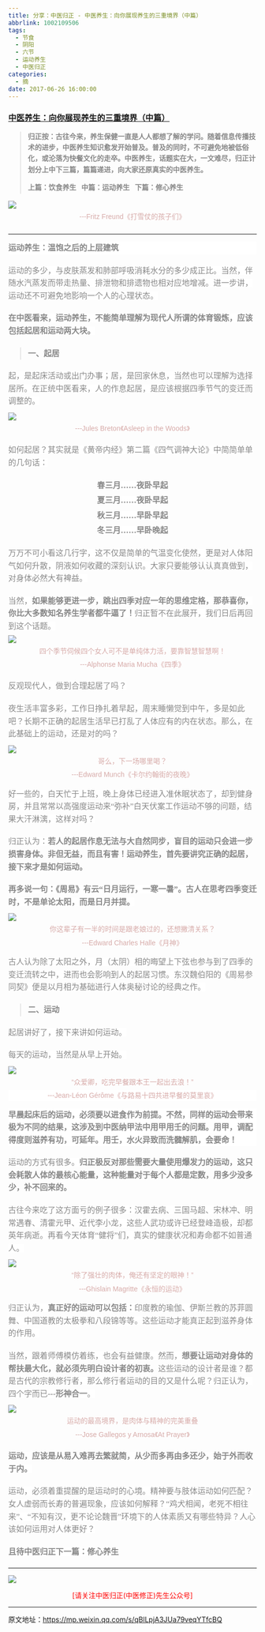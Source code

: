 ```yaml
---
title: 分享：中医归正 - 中医养生：向你展现养生的三重境界（中篇）
abbrlink: 1002109506
tags:
  - 节食
  - 阴阳
  - 六节
  - 运动养生
  - 中医归正
categories:
  - 摘
date: 2017-06-26 16:00:00
---
```

###  [中医养生：向你展现养生的三重境界（中篇）](https://mp.weixin.qq.com/s/qBlLpjA3JUa79veqYTfcBQ  "跳转至原文")

<div class="rich_media_content ">
                    <blockquote><p><strong style="max-width: 100%; color: rgb(62, 62, 62); font-size: 14px; line-height: 22.399999618530273px; white-space: normal; box-sizing: border-box !important; word-wrap: break-word !important; "><span style="max-width: 100%; font-family: 仿宋; color: rgb(136, 136, 136); box-sizing: border-box !important; word-wrap: break-word !important;">归正按：</span></strong><strong style="max-width: 100%; color: rgb(62, 62, 62); font-size: 14px; line-height: 22.399999618530273px; box-sizing: border-box !important; word-wrap: break-word !important; "><span style="max-width: 100%; font-family: 仿宋; color: rgb(136, 136, 136); box-sizing: border-box !important; word-wrap: break-word !important;">古往今来，养生保健一直是人人都想了解的学问。随着信息传播技术的进步，中医养生知识愈发开始普及。普及的同时，不可避免地被低俗化，或沦落为快餐文化的走卒。中医养生，话题实在大，一文难尽，归正计划分上中下三篇，篇篇递进，向大家还原真实的中医养生。</span></strong></p><p style="margin-top: 10px; margin-bottom: 5px;"><strong style="max-width: 100%; color: rgb(62, 62, 62); font-size: 14px; line-height: 22.399999618530273px; white-space: normal; box-sizing: border-box !important; word-wrap: break-word !important; "><span style="max-width: 100%; font-family: 仿宋; color: rgb(136, 136, 136); box-sizing: border-box !important; word-wrap: break-word !important;">上篇：饮食养生 &nbsp;&nbsp;</span></strong><strong style="max-width: 100%; color: rgb(62, 62, 62); font-size: 14px; line-height: 22.399999618530273px; box-sizing: border-box !important; word-wrap: break-word !important; "><span style="max-width: 100%; font-family: 仿宋; color: rgb(136, 136, 136); box-sizing: border-box !important; word-wrap: break-word !important;">中篇：运动养生 &nbsp;&nbsp;</span></strong><strong style="max-width: 100%; color: rgb(62, 62, 62); font-size: 14px; line-height: 22.399999618530273px; box-sizing: border-box !important; word-wrap: break-word !important; "><span style="max-width: 100%; font-family: 仿宋; color: rgb(136, 136, 136); box-sizing: border-box !important; word-wrap: break-word !important;">下篇：修心养生</span></strong></p></blockquote><p style="margin-top: 10px; margin-bottom: 5px;"><img style="clear: both; display: block; margin:auto;" src="https://ws1.sinaimg.cn/large/8bf740e1gy1fjsc4iknx2j20hs0axqi6.jpg" data-ratio="0.6133333333333333" data-w="750" style="line-height: 1.6;"  /></p><p style="margin-top: 5px; margin-bottom: 20px; white-space: normal; text-align: center;"><span style="font-family: Arial, 宋体; color: rgb(215, 171, 169); font-size: 14px; line-height: 22.399999618530273px;">---Fritz Freund《打雪仗的孩子们》</span></p><p style="font-size: 24px; font-weight: bold; text-align: left; margin-top: 5px; color: rgb(34, 30, 31); font-family: Arial, 宋体; line-height: normal; white-space: normal; background-color: rgb(255, 255, 255);"><span style="color: rgb(136, 136, 136); font-family: 仿宋; font-size: 16px; line-height: 1.6; font-weight: 400;"></span></p><hr  /><p style="font-size: 24px; font-weight: bold; text-align: left; margin-top: 15px; color: rgb(34, 30, 31); font-family: Arial, 宋体; line-height: normal; white-space: normal; margin-bottom: 20px; background-color: rgb(255, 255, 255);"><strong style="line-height: 1.6; color: rgb(136, 136, 136); font-family: 仿宋; font-size: 16px;">运动养生：温饱之后的上层建筑</strong></p><p style="margin-top: 20px; margin-bottom: 20px;"><span style="color: rgb(136, 136, 136); font-family: 仿宋; font-size: 16px; line-height: 1.6; background-color: rgb(255, 255, 255);">运动的多少，与皮肤蒸发和肺部呼吸消耗水分的多少成正比。当然，伴随水汽蒸发而带走热量、排泄物和排遗物也相对应地增减。进一步讲，运动还不可避免地影响一个人的心理状态。</span></p><p style="margin-top: 20px; margin-bottom: 20px;"><strong style="line-height: 1.6;"><span style="color: rgb(136, 136, 136); font-family: 仿宋; font-size: 16px; line-height: 1.6; background-color: rgb(255, 255, 255);">在中医看来，运动养生，不能简单理解为现代人所谓的体育锻炼，应该包括起居和运动两大块。</span></strong></p><blockquote><p style="margin-top: 20px; margin-bottom: 20px;"><strong><span style="color: rgb(136, 136, 136); font-family: 仿宋; font-size: 16px; line-height: 1.6; ">一、起居</span></strong><br  /></p></blockquote><p style="margin-top: 10px; margin-bottom: 10px;"><span style="color: rgb(136, 136, 136); font-family: 仿宋; font-size: 16px; line-height: 1.6; background-color: rgb(255, 255, 255);">起，是起床活动或出门办事；居，是回家休息，当然也可以理解为选择居所。在正统中医看来，人的作息起居，是应该根据四季节气的变迁而调整的。</span></p><p style="margin-top: 10px; margin-bottom: 5px;"><img style="clear: both; display: block; margin:auto;" src="https://ws1.sinaimg.cn/large/8bf740e1gy1fjsc666fprj20hs0kqx1n.jpg" data-ratio="1.1662198391420913" data-w="746" style="line-height: 1.6;"  /></p><p style="margin-top: 5px; margin-bottom: 20px; text-align: center;"><span style="text-align: center; font-family: Arial, 宋体; color: rgb(215, 171, 169); font-size: 14px; line-height: 22.399999618530273px;">---Jules Breton</span><span style="text-align: center; font-family: Arial, 宋体; color: rgb(215, 171, 169); font-size: 14px; line-height: 22.399999618530273px;">《Asleep in the Woods》</span><br  /></p><p style="margin-top: 15px; margin-bottom: 20px;"><span style="line-height: 1.6; color: rgb(136, 136, 136); font-family: 仿宋; font-size: 16px; background-color: rgb(255, 255, 255);">如</span><span style="line-height: 1.6; color: rgb(136, 136, 136); font-family: 仿宋; font-size: 16px; background-color: rgb(255, 255, 255);">何起居？其实就是《黄帝内经》第二篇《四气调神大论》中简简单单的几句话：</span></p><p style="margin-top: 5px; margin-bottom: 5px; text-align: center;"><strong><span style="color: rgb(136, 136, 136); font-family: 仿宋; font-size: 16px; line-height: 1.6; background-color: rgb(255, 255, 255);">春三月……夜卧早起</span></strong></p><p style="margin-top: 5px; margin-bottom: 5px; text-align: center;"><strong><span style="color: rgb(136, 136, 136); font-family: 仿宋; font-size: 16px; line-height: 1.6; background-color: rgb(255, 255, 255);">夏三月……夜卧早起</span></strong></p><p style="margin-top: 5px; margin-bottom: 5px; text-align: center;"><strong><span style="color: rgb(136, 136, 136); font-family: 仿宋; font-size: 16px; line-height: 1.6; background-color: rgb(255, 255, 255);">秋三月……早卧早起</span></strong></p><p style="margin-top: 5px; margin-bottom: 5px; text-align: center;"><strong><span style="color: rgb(136, 136, 136); font-family: 仿宋; font-size: 16px; line-height: 1.6; background-color: rgb(255, 255, 255);">冬三月……早卧晚起</span></strong></p><p style="margin-top: 20px; margin-bottom: 5px;"><span style="color: rgb(136, 136, 136); font-family: 仿宋; font-size: 16px; line-height: 1.6; background-color: rgb(255, 255, 255);">万万不可小看这几行字，这不仅是简单的气温变化使然，更是对人体阳气如何升散，阴液如何收藏的深刻认识。大家只要能够认认真真做到，对身体必然大有裨益。</span></p><p style="margin-top: 20px; margin-bottom: 5px;"><span style="color: rgb(136, 136, 136); font-family: 仿宋; font-size: 16px; line-height: 1.6; background-color: rgb(255, 255, 255);">当然，<strong>如果能够更进一步，跳出四季对应一年的思维定格，那恭喜你，你比大多数知名养生学者都牛逼了！</strong>归正暂不在此展开，我们日后再回到这个话题。</span></p><p style="margin-top: 5px; margin-bottom: 5px;"><img style="clear: both; display: block; margin:auto;" src="https://ws1.sinaimg.cn/large/8bf740e1gy1fjsc6k7ihij20hs0anws7.jpg" data-ratio="0.5978552278820375" data-w="746" style="line-height: 1.6;"  /></p><p style="margin-top: 5px; margin-bottom: 5px; text-align: center;"><span style="font-family: Arial, 宋体; text-align: center; color: rgb(215, 171, 169); font-size: 14px; line-height: 22.399999618530273px;">四个季节伺候四个女人可不是单纯体力活，要靠智慧智慧啊！</span></p><p style="margin-top: 5px; margin-bottom: 20px; text-align: center;"><span style="font-family: Arial, 宋体; text-align: center; color: rgb(215, 171, 169); font-size: 14px; line-height: 22.399999618530273px;">---Alphonse Maria Mucha《四季》</span></p><p style="margin-top: 5px; margin-bottom: 20px; text-align: left;"><span style="color: rgb(136, 136, 136); font-family: 仿宋; font-size: 16px; line-height: 1.6; background-color: rgb(255, 255, 255);">反观现代人，做到合理起居了吗？</span></p><p style="margin-top: 20px; margin-bottom: 10px;"><span style="color: rgb(136, 136, 136); font-family: 仿宋; font-size: 16px; line-height: 1.6; background-color: rgb(255, 255, 255);">夜生活丰富多彩，工作日挣扎着早起，周末睡懒觉到中午，多是如此吧？长期不正确的起居生活早已打乱</span><span style="color: rgb(136, 136, 136); font-family: 仿宋; font-size: 16px; line-height: 1.6; background-color: rgb(255, 255, 255);">了人体应有的内在状态。那么，在此基础上的运动，还是对的吗？</span></p><p style="margin-top: 10px; margin-bottom: 5px;"><img style="clear: both; display: block; margin:auto;" src="https://ws1.sinaimg.cn/large/8bf740e1gy1fjsc6vrxmzj20hs0dadw3.jpg" data-ratio="0.7474892395982783" data-w="697" style="line-height: 1.6;"  /></p><p style="margin-top: 5px; margin-bottom: 5px; text-align: center;"><span style="font-family: Arial, 宋体; color: rgb(215, 171, 169); font-size: 14px; line-height: 22.399999618530273px;">哥么，下一场哪里喝？</span></p><p style="margin-top: 5px; margin-bottom: 5px; text-align: center;"><span style="font-family: Arial, 宋体; color: rgb(215, 171, 169); font-size: 14px; line-height: 22.399999618530273px;">---Edward Munch《卡尔约翰街的夜晚》</span></p><p style="margin-top: 15px; margin-bottom: 20px; text-align: left;"><span style="color: rgb(136, 136, 136); font-family: 仿宋; font-size: 16px; line-height: 1.6; background-color: rgb(255, 255, 255);">好一些的，白天忙于上班，晚上身体已经进入准休眠状态了，却到健身房，并且常常以高强度运动来“弥补”白天伏案工作运动不够的问题，结果大汗淋漓，这样对吗？</span></p><p style="margin-top: 5px; margin-bottom: 20px; text-align: left;"><span style="line-height: 1.6; color: rgb(136, 136, 136); font-family: 仿宋; font-size: 16px; background-color: rgb(255, 255, 255);">归正认为：</span><strong style="line-height: 1.6; color: rgb(136, 136, 136); font-family: 仿宋; font-size: 16px;">若人的起居作息无法与大自然同步，盲目的运动只会进一步损害身体。非但无益，而且有害！运动养生，首先要讲究正确的起居，接下来才是如何运动。</strong></p><p style="margin-top: 5px; margin-bottom: 10px; text-align: left;"><strong style="line-height: 1.6;"><span style="color: rgb(136, 136, 136); font-family: 仿宋; font-size: 16px; line-height: 1.6; background-color: rgb(255, 255, 255);">再多说一句：《周易》有云“日月运行，一寒一暑”。古人在思考四季变迁时，不是单论太阳，而是日月并提。</span></strong></p><p style="margin-top: 10px; margin-bottom: 5px;"><img style="clear: both; display: block; margin:auto;" src="https://ws1.sinaimg.cn/large/8bf740e1gy1fjsc77qcu5j20hs0ll7m8.jpg" data-ratio="1.214190093708166" data-w="747" style="line-height: 1.6;"  /></p><p style="margin-top: 5px; margin-bottom: 5px; text-align: center;"><span style="font-family: Arial, 宋体; color: rgb(215, 171, 169); font-size: 14px; line-height: 22.399999618530273px;">你这辈子有一半的时间是跟老娘过的，还想撇清关系？<br  /></span></p><p style="margin-top: 5px; margin-bottom: 5px; text-align: center;"><span style="font-family: Arial, 宋体; color: rgb(215, 171, 169); font-size: 14px; line-height: 22.399999618530273px;">---Edward Charles Halle《月神》</span></p><p style="margin-top: 15px; margin-bottom: 5px; text-align: left;"><span style="color: rgb(136, 136, 136); font-family: 仿宋; font-size: 16px; line-height: 1.6; background-color: rgb(255, 255, 255);">古人认为除了太阳之外，月（太阴）</span><span style="color: rgb(136, 136, 136); font-family: 仿宋; font-size: 16px; line-height: 1.6; background-color: rgb(255, 255, 255);">相的晦望上下弦也参与到了四季的变迁流转之中，进而也会影响到人的起居习惯。东汉魏伯阳的《周易参同契》便是以月相为基础进行人体奥秘讨论的经典之作。</span></p><blockquote><p style="margin-top: 20px; margin-bottom: 20px;"><strong><span style="color: rgb(136, 136, 136); font-family: 仿宋; font-size: 16px; line-height: 1.6; ">二、运动</span></strong></p></blockquote><p style="margin-top: 20px; margin-bottom: 20px;"><span style="color: rgb(136, 136, 136); font-family: 仿宋; font-size: 16px; line-height: 1.6; background-color: rgb(255, 255, 255);">起居讲好了，接下来讲如何运动。</span></p><p style="margin-top: 20px; margin-bottom: 10px;"><span style="color: rgb(136, 136, 136); font-family: 仿宋; font-size: 16px; line-height: 1.6; background-color: rgb(255, 255, 255);">每天的运动，当然是从早上开始。</span></p><p style="margin-top: 10px; margin-bottom: 5px;"><img style="clear: both; display: block; margin:auto;" src="https://ws1.sinaimg.cn/large/8bf740e1gy1fjsc7ia5ogj20hs08pdqo.jpg" data-ratio="0.4886211512717537" data-w="747" style="line-height: 1.6;"  /></p><p style="margin-top: 5px; margin-bottom: 5px; text-align: center;"><span style="font-family: Arial, 宋体; color: rgb(215, 171, 169); font-size: 14px; line-height: 22.399999618530273px;">“众爱卿，吃完早餐跟本王一起出去浪！”</span></p><p style="text-align: center; margin-top: 5px; margin-bottom: 5px; background: white;"><span style="font-family: Arial, 宋体; color: rgb(215, 171, 169); font-size: 14px; line-height: 22.399999618530273px;">---Jean-Léon Gérôme《与路易十四共进早餐的莫里哀》</span></p><p style="text-align: left; margin-top: 15px; margin-bottom: 5px; background: white;"><strong style="text-align: left; color: rgb(136, 136, 136); font-family: 仿宋; font-size: 16px; line-height: 1.6;"><strong>早晨起床后的运动，必须要以进食作为前提。</strong>不然，同样的运动会带来极为不同的结果，这涉及到中医纳甲法中用甲用壬的问题。用甲，调配得度则滋养有功，可延年。用壬，水火异致而洗髓解肌，会要命！</strong></p><p style="margin-top: 20px; margin-bottom: 20px;"><span style="color: rgb(136, 136, 136); font-family: 仿宋; font-size: 16px; line-height: 1.6; background-color: rgb(255, 255, 255);">运动的方式</span><span style="color: rgb(136, 136, 136); font-family: 仿宋; font-size: 16px; line-height: 1.6; background-color: rgb(255, 255, 255);">有很多</span><span style="color: rgb(136, 136, 136); font-family: 仿宋; font-size: 16px; line-height: 1.6; background-color: rgb(255, 255, 255);">。</span><strong style="color: rgb(136, 136, 136); font-family: 仿宋; font-size: 16px; line-height: 1.6;">归正极反对那些需要大量使用爆发力的运动，这只会耗散人体的最核心能量，这种能量对于每个人都是定数，用多少没多少，补不回来的。</strong></p><p style="margin-top: 20px; margin-bottom: 5px;"><span style="color: rgb(136, 136, 136); font-family: 仿宋; font-size: 16px; line-height: 1.6; background-color: rgb(255, 255, 255);">古往今来吃了这方面亏的例子很多：汉霍去病、三国马超、宋林冲、明常遇春、清霍元甲、近代李小龙，这些人武功或许已经登峰造极，却都英年病逝。再看今天体育“健将”们，真实的健康状况和寿命都不如普通人。</span></p><p style="margin-top: 10px; margin-bottom: 5px;"><img style="clear: both; display: block; margin:auto;" src="https://ws1.sinaimg.cn/large/8bf740e1gy1fjsc7r7h3yj20hs0cjqft.jpg" data-ratio="0.7046979865771812" data-w="894" style="line-height: 1.6;"  /></p><p style="margin-top: 5px; margin-bottom: 5px; text-align: center;"><span style="font-family: Arial, 宋体; color: rgb(215, 171, 169); font-size: 14px; line-height: 22.399999618530273px;">“除了强壮的肉体，俺还有坚定的眼神！”</span></p><p style="margin-top: 5px; margin-bottom: 5px; text-align: center;"><span style="font-family: Arial, 宋体; color: rgb(215, 171, 169); font-size: 14px; line-height: 22.399999618530273px;">---Ghislain Magritte《永恒的运动》</span></p><p style="margin-top: 15px; margin-bottom: 20px; text-align: left;"><span style="line-height: 1.6; color: rgb(136, 136, 136); font-family: 仿宋; font-size: 16px; background-color: rgb(255, 255, 255);">归正认为，<strong>真正好的运动可以包括：</strong></span><span style="color: rgb(136, 136, 136); font-family: 仿宋; font-size: 16px; line-height: 1.6; background-color: rgb(255, 255, 255);">印度教的瑜伽、</span><span style="color: rgb(136, 136, 136); font-family: 仿宋; font-size: 16px; line-height: 1.6; background-color: rgb(255, 255, 255);">伊斯兰教的苏菲圆舞、中国道教的太极拳和八段锦等等。这些运动才能真正起到滋养身体的作用。</span></p><p style="margin-top: 5px; margin-bottom: 5px; text-align: left;"><span style="line-height: 1.6; color: rgb(136, 136, 136); font-family: 仿宋; font-size: 16px; background-color: rgb(255, 255, 255);">当然，跟着师傅模仿着练，也会有益健康。</span><span style="line-height: 1.6; color: rgb(136, 136, 136); font-family: 仿宋; font-size: 16px; background-color: rgb(255, 255, 255);">然而，</span><strong style="line-height: 1.6; color: rgb(136, 136, 136); font-family: 仿宋; font-size: 16px;">想要让运动对身体的帮扶最大化，就必须先明白设计者的初衷。</strong><span style="line-height: 1.6; color: rgb(136, 136, 136); font-family: 仿宋; font-size: 16px; background-color: rgb(255, 255, 255);">这些运动的设计者是谁？都是古代的宗教修行者，那么修行者运动的目的又是什么呢？归正认为，四个字而已---<strong>形神合一</strong>。</span></p><p style="margin-top: 10px; margin-bottom: 5px;"><img style="clear: both; display: block; margin:auto;" src="https://ws1.sinaimg.cn/large/8bf740e1gy1fjsc85c3c1j20hs0ok7sw.jpg" style="line-height: 1.6;" data-ratio="1.3813333333333333" data-w="750"  /></p><p style="margin-top: 5px; margin-bottom: 5px; white-space: normal; text-align: center;"><span style="font-family: Arial, 宋体; color: rgb(215, 171, 169); font-size: 14px; line-height: 22.399999618530273px;">运动的最高境界，是肉体与精神的完美重叠</span></p><p style="margin-top: 5px; margin-bottom: 5px; white-space: normal; text-align: center;"><span style="font-family: Arial, 宋体; color: rgb(215, 171, 169); font-size: 14px; line-height: 22.399999618530273px;">---Jose Gallegos y Arnosa《At Prayer》</span></p><p style="margin-top: 20px; margin-bottom: 20px;"><span style="color: rgb(136, 136, 136); font-family: 仿宋; font-size: 16px; line-height: 1.6; background-color: rgb(255, 255, 255);"></span><strong style="line-height: 1.6;"><span style="color: rgb(136, 136, 136); font-family: 仿宋; font-size: 16px; line-height: 1.6; background-color: rgb(255, 255, 255);">运动，应该是从易入难再去繁就简，从少而多再由多还少，始于外而收于内。</span></strong></p><p style="margin-top: 20px; margin-bottom: 20px;"><span style="color: rgb(136, 136, 136); font-family: 仿宋; font-size: 16px; line-height: 1.6; background-color: rgb(255, 255, 255);">运动，必须着重提醒的是运动时的心境。精神要与肢体运动如何匹配？女人虚弱而长寿的普遍现象，应该如何解释？“鸡犬相闻，老死不相往来”、“不知有汉，更不论论魏晋”环境下的人体素质又有</span><span style="color: rgb(136, 136, 136); font-family: 仿宋; font-size: 16px; line-height: 1.6; background-color: rgb(255, 255, 255);">哪些特异？人心该如何运用对人体更好？</span></p><p style="margin-top: 20px; margin-bottom: 20px;"><strong><span style="color: rgb(136, 136, 136); font-family: 仿宋; font-size: 16px; line-height: 1.6; background-color: rgb(255, 255, 255);">且待中医归正下一篇：修心养生</span></strong></p><hr  />
					<img style="clear: both; display: block; margin:auto;" src="https://ws1.sinaimg.cn/mw690/8bf740e1gy1fgqt1hfuomj20hs0bzmyp.jpg" /><p style="text-align: center; color: red">[请关注中医归正(中医修正)先生公众号]</p><hr />
                </div>


原文地址：https://mp.weixin.qq.com/s/qBlLpjA3JUa79veqYTfcBQ